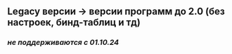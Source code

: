 ## Legacy версии -> версии программ до 2.0 (без настроек, бинд-таблиц и тд)
### *не поддерживаются с 01.10.24*
